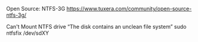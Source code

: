 Open Source: NTFS-3G
https://www.tuxera.com/community/open-source-ntfs-3g/

Can't Mount NTFS drive “The disk contains an unclean file system”
sudo ntfsfix /dev/sdXY
